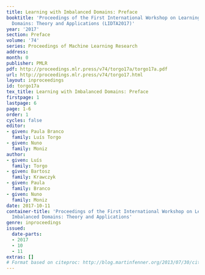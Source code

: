 ```yaml
---
title: Learning with Imbalanced Domains: Preface
booktitle: 'Proceedings of the First International Workshop on Learning with Imbalanced
  Domains: Theory and Applications (LIDTA2017)'
year: '2017'
section: Preface
volume: '74'
series: Proceedings of Machine Learning Research
address: 
month: 0
publisher: PMLR
pdf: http://proceedings.mlr.press/v74/torgo17a/torgo17a.pdf
url: http://proceedings.mlr.press/v74/torgo17.html
layout: inproceedings
id: torgo17a
tex_title: Learning with Imbalanced Domains: Preface
firstpage: 1
lastpage: 6
page: 1-6
order: 1
cycles: false
editor:
- given: Paula Branco
  family: Luís Torgo
- given: Nuno
  family: Moniz
author:
- given: Luís
  family: Torgo
- given: Bartosz
  family: Krawczyk
- given: Paula
  family: Branco
- given: Nuno
  family: Moniz
date: 2017-10-11
container-title: 'Proceedings of the First International Workshop on Learning with
  Imbalanced Domains: Theory and Applications'
genre: inproceedings
issued:
  date-parts:
  - 2017
  - 10
  - 11
extras: []
# Format based on citeproc: http://blog.martinfenner.org/2013/07/30/citeproc-yaml-for-bibliographies/
---
```


